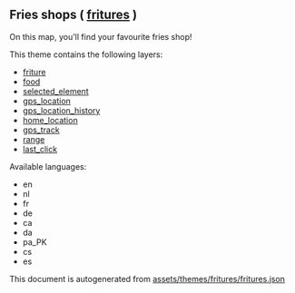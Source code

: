 [//]: # (WARNING: this file is automatically generated. Please find the sources at the bottom and edit those sources)

 Fries shops ( [fritures](https://mapcomplete.org/fritures) ) 
--------------------------------------------------------------



On this map, you'll find your favourite fries shop!

This theme contains the following layers:



  - [friture](../Layers/friture.md)
  - [food](../Layers/food.md)
  - [selected_element](../Layers/selected_element.md)
  - [gps_location](../Layers/gps_location.md)
  - [gps_location_history](../Layers/gps_location_history.md)
  - [home_location](../Layers/home_location.md)
  - [gps_track](../Layers/gps_track.md)
  - [range](../Layers/range.md)
  - [last_click](../Layers/last_click.md)


Available languages:



  - en
  - nl
  - fr
  - de
  - ca
  - da
  - pa_PK
  - cs
  - es
 

This document is autogenerated from [assets/themes/fritures/fritures.json](https://github.com/pietervdvn/MapComplete/blob/develop/assets/themes/fritures/fritures.json)
